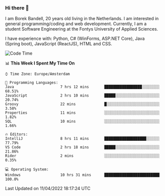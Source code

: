 ### Hi there 👋

I am Borek Bandell, 20 years old living in the Netherlands. I am interested in general programming/coding and web development. Currently, I am a student Software Engineering at the Fontys University of Applied Sciences.

I have experience with: Python, C# (WinForms, ASP.NET Core), Java (Spring boot), JavaScript (ReactJS), HTML and CSS.

<!--START_SECTION:waka-->
![Code Time](http://img.shields.io/badge/Code%20Time-69%20hrs%2053%20mins-blue)

📊 **This Week I Spent My Time On** 

```text
⌚︎ Time Zone: Europe/Amsterdam

💬 Programming Languages: 
Java                     7 hrs 12 mins       █████████████████░░░░░░░░   68.51% 
JavaScript               2 hrs 10 mins       █████░░░░░░░░░░░░░░░░░░░░   20.74% 
Groovy                   22 mins             █░░░░░░░░░░░░░░░░░░░░░░░░   3.58% 
Properties               11 mins             ░░░░░░░░░░░░░░░░░░░░░░░░░   1.82% 
SQL                      10 mins             ░░░░░░░░░░░░░░░░░░░░░░░░░   1.66%

🔥 Editors: 
IntelliJ                 8 hrs 11 mins       ███████████████████░░░░░░   77.79% 
VS Code                  2 hrs 18 mins       █████░░░░░░░░░░░░░░░░░░░░   21.86% 
Rider                    2 mins              ░░░░░░░░░░░░░░░░░░░░░░░░░   0.35%

💻 Operating System: 
Windows                  10 hrs 31 mins      █████████████████████████   100.0%

```


 Last Updated on 11/04/2022 18:17:24 UTC
<!--END_SECTION:waka-->

<!--**tcBorek2002/tcBorek2002** is a ✨ _special_ ✨ repository because its `README.md` (this file) appears on your GitHub profile.

Here are some ideas to get you started:

- 🔭 I’m currently working on ...
- 🌱 I’m currently learning ...
- 👯 I’m looking to collaborate on ...
- 🤔 I’m looking for help with ...
- 💬 Ask me about ...
- 📫 How to reach me: ...
- 😄 Pronouns: ...
- ⚡ Fun fact: ...
-->
